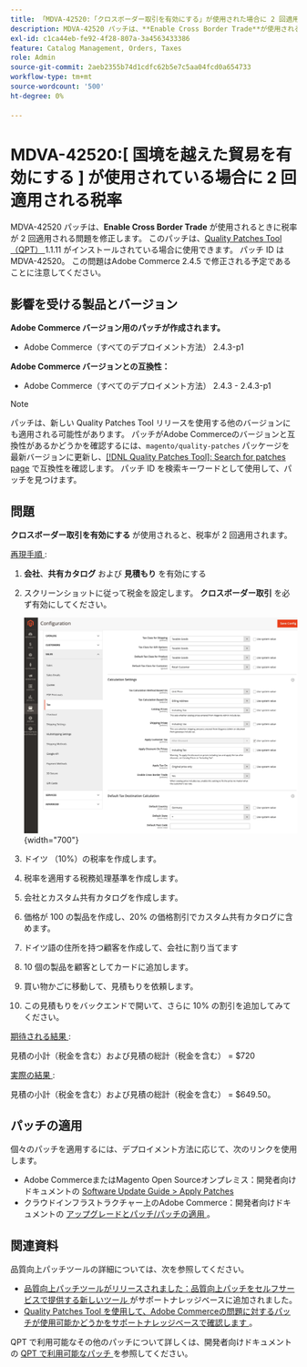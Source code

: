 ```yaml
---
title: 「MDVA-42520:「クロスボーダー取引を有効にする」が使用された場合に 2 回適用される税率」
description: MDVA-42520 パッチは、**Enable Cross Border Trade**が使用されるときに税率が 2 回適用される問題を修正します。 このパッチは、[Quality Patches Tool （QPT） ] （/help/announcements/adobe-commerce-announcements/magento-quality-patches-released-new-tool-to-self-serve-quality-patches.md） 1.1.11 がインストールされている場合に利用できます。 パッチ ID は MDVA-42520。 この問題はAdobe Commerce 2.4.5 で修正される予定であることに注意してください。
exl-id: c1ca44eb-fe92-4f28-807a-3a4563433386
feature: Catalog Management, Orders, Taxes
role: Admin
source-git-commit: 2aeb2355b74d1cdfc62b5e7c5aa04fcd0a654733
workflow-type: tm+mt
source-wordcount: '500'
ht-degree: 0%

---
```


# MDVA-42520:[ 国境を越えた貿易を有効にする ] が使用されている場合に 2 回適用される税率

MDVA-42520 パッチは、**Enable Cross Border Trade** が使用されるときに税率が 2 回適用される問題を修正します。 このパッチは、[Quality Patches Tool （QPT） ](/help/announcements/adobe-commerce-announcements/magento-quality-patches-released-new-tool-to-self-serve-quality-patches.md)1.1.11 がインストールされている場合に使用できます。 パッチ ID は MDVA-42520。 この問題はAdobe Commerce 2.4.5 で修正される予定であることに注意してください。

## 影響を受ける製品とバージョン

**Adobe Commerce バージョン用のパッチが作成されます。**

* Adobe Commerce（すべてのデプロイメント方法） 2.4.3-p1

**Adobe Commerce バージョンとの互換性：**

* Adobe Commerce（すべてのデプロイメント方法） 2.4.3 - 2.4.3-p1

>[!NOTE]
>
>パッチは、新しい Quality Patches Tool リリースを使用する他のバージョンにも適用される可能性があります。 パッチがAdobe Commerceのバージョンと互換性があるかどうかを確認するには、`magento/quality-patches` パッケージを最新バージョンに更新し、[[!DNL Quality Patches Tool]: Search for patches page](https://experienceleague.adobe.com/tools/commerce-quality-patches/index.html) で互換性を確認します。 パッチ ID を検索キーワードとして使用して、パッチを見つけます。

## 問題

**クロスボーダー取引を有効にする** が使用されると、税率が 2 回適用されます。

<u> 再現手順 </u>:

1. **会社**、**共有カタログ** および **見積もり** を有効にする
1. スクリーンショットに従って税金を設定します。 **クロスボーダー取引** を必ず有効にしてください。

   ![ 税金設定 ](/help/support-tools/patches-available-in-qpt-tool/assets/tax_settings_1.png){width="700"}

1. ドイツ （10%）の税率を作成します。
1. 税率を適用する税務処理基準を作成します。
1. 会社とカスタム共有カタログを作成します。
1. 価格が 100 の製品を作成し、20% の価格割引でカスタム共有カタログに含めます。
1. ドイツ語の住所を持つ顧客を作成して、会社に割り当てます
1. 10 個の製品を顧客としてカードに追加します。
1. 買い物かごに移動して、見積もりを依頼します。
1. この見積もりをバックエンドで開いて、さらに 10% の割引を追加してみてください。

<u> 期待される結果 </u>:

見積の小計（税金を含む）および見積の総計（税金を含む） = $720

<u> 実際の結果 </u>:

見積の小計（税金を含む）および見積の総計（税金を含む） = $649.50。

## パッチの適用

個々のパッチを適用するには、デプロイメント方法に応じて、次のリンクを使用します。

* Adobe CommerceまたはMagento Open Sourceオンプレミス：開発者向けドキュメントの [Software Update Guide > Apply Patches](https://experienceleague.adobe.com/en/docs/commerce-operations/tools/quality-patches-tool/usage)
* クラウドインフラストラクチャー上のAdobe Commerce：開発者向けドキュメントの [ アップグレードとパッチ/パッチの適用 ](https://experienceleague.adobe.com/en/docs/commerce-cloud-service/user-guide/develop/upgrade/apply-patches)。

## 関連資料

品質向上パッチツールの詳細については、次を参照してください。

* [ 品質向上パッチツールがリリースされました：品質向上パッチをセルフサービスで提供する新しいツール ](/help/announcements/adobe-commerce-announcements/magento-quality-patches-released-new-tool-to-self-serve-quality-patches.md) がサポートナレッジベースに追加されました。
* [Quality Patches Tool を使用して、Adobe Commerceの問題に対するパッチが使用可能かどうかをサポートナレッジベースで確認します ](/help/support-tools/patches-available-in-qpt-tool/check-patch-for-magento-issue-with-magento-quality-patches.md)。

QPT で利用可能なその他のパッチについて詳しくは、開発者向けドキュメントの [QPT で利用可能なパッチ ](https://experienceleague.adobe.com/tools/commerce-quality-patches/index.html) を参照してください。
